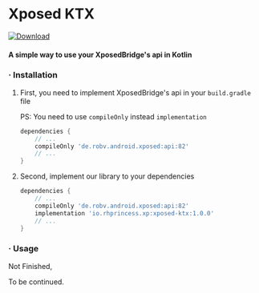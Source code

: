# Xposed KTX

[ ![Download](https://api.bintray.com/packages/coxylicacid-official/xposed-ktx/xposed-ktx/images/download.svg?version=1.0.0) ](https://bintray.com/coxylicacid-official/xposed-ktx/xposed-ktx/1.0.0/link)

#### A simple way to use your XposedBridge's api in Kotlin

### · Installation

1. First, you need to implement XposedBridge's api in your `build.gradle` file

   PS: You need to use `compileOnly` instead `implementation`

   ```gradle
   dependencies {
       // ...
       compileOnly 'de.robv.android.xposed:api:82'
       // ...
   }
   ```

2. Second, implement our library to your dependencies

   ```gradle
   dependencies {
       // ...
       compileOnly 'de.robv.android.xposed:api:82'
       implementation 'io.rhprincess.xp:xposed-ktx:1.0.0'
       // ...
   }
   ```



### · Usage

Not Finished,

To be continued.
